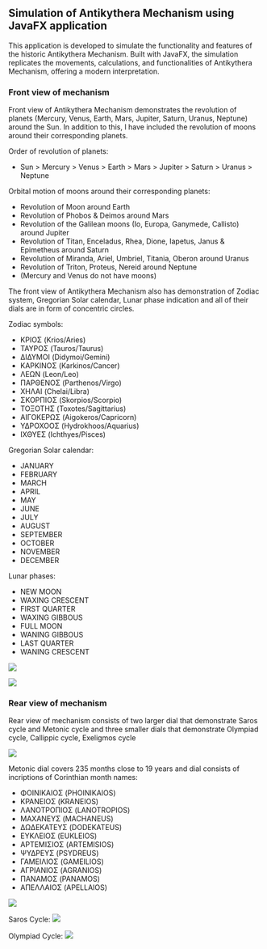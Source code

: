 ## Simulation of Antikythera Mechanism using JavaFX application
This application is developed to simulate the functionality and features of the historic Antikythera Mechanism. Built with JavaFX, the simulation replicates the movements, calculations, and functionalities of Antikythera Mechanism, offering a modern interpretation.

### Front view of mechanism
Front view of Antikythera Mechanism demonstrates the revolution of planets (Mercury, Venus, Earth, Mars, Jupiter, Saturn, Uranus, Neptune) around the Sun. In addition to this, I have included the revolution of moons around their corresponding planets.

Order of revolution of planets:
 * Sun > Mercury > Venus > Earth > Mars > Jupiter > Saturn > Uranus > Neptune

Orbital motion of moons around their corresponding planets:
 * Revolution of Moon around Earth
 * Revolution of Phobos & Deimos around Mars
 * Revolution of the Galilean moons (Io, Europa, Ganymede, Callisto) around Jupiter
 * Revolution of Titan, Enceladus, Rhea, Dione, Iapetus, Janus & Epimetheus around Saturn
 * Revolution of Miranda, Ariel, Umbriel, Titania, Oberon around Uranus
 * Revolution of Triton, Proteus, Nereid around Neptune
 * (Mercury and Venus do not have moons)

The front view of Antikythera Mechanism also has demonstration of Zodiac system, Gregorian Solar calendar, Lunar phase indication and all of their dials are in form of concentric circles.

Zodiac symbols:
 * ΚΡΙΟΣ (Krios/Aries)        
 * ΤΑΥΡΟΣ (Tauros/Taurus)     
 * ΔΙΔΥΜΟΙ (Didymoi/Gemini)        
 * ΚΑΡΚΙΝΟΣ (Karkinos/Cancer)      
 * ΛΕΩΝ (Leon/Leo)              
 * ΠΑΡΘΕΝΟΣ (Parthenos/Virgo)    
 * ΧΗΛΑΙ (Chelai/Libra)      
 * ΣΚΟΡΠΙΟΣ (Skorpios/Scorpio)   
 * ΤΟΞΟΤΗΣ (Toxotes/Sagittarius)   
 * ΑΙΓΟΚΕΡΩΣ (Aigokeros/Capricorn)  
 * ΥΔΡΟΧΟΟΣ (Hydrokhoos/Aquarius)
 * ΙΧΘΥΕΣ (Ichthyes/Pisces)

Gregorian Solar calendar:
 * JANUARY
 * FEBRUARY
 * MARCH
 * APRIL
 * MAY
 * JUNE
 * JULY
 * AUGUST
 * SEPTEMBER
 * OCTOBER
 * NOVEMBER
 * DECEMBER

Lunar phases:
 * NEW MOON
 * WAXING CRESCENT
 * FIRST QUARTER
 * WAXING GIBBOUS
 * FULL MOON
 * WANING GIBBOUS
 * LAST QUARTER
 * WANING CRESCENT

![](https://github.com/KMORaza/Antikythera_Mechanism_Simulation/blob/main/Antikythera%20Mechanism/src/Screenshots/Antikythera%20Mechanism%20-%20Front%20View.png?raw=true)

![](https://github.com/KMORaza/Antikythera_Mechanism_Simulation/blob/main/Antikythera%20Mechanism/src/Screenshots/front%20view.png)

### Rear view of mechanism
Rear view of mechanism consists of two larger dial that demonstrate Saros cycle and Metonic cycle and three smaller dials that demonstrate Olympiad cycle, Callippic cycle, Exeligmos cycle

![](https://github.com/KMORaza/Antikythera_Mechanism_Simulation/blob/main/Antikythera%20Mechanism/src/Screenshots/Antikythera%20Mechanism%20-%20Rear%20View.jpg)

Metonic dial covers 235 months close to 19 years and dial consists of incriptions of Corinthian month names:
 * ΦΟΙΝΙΚΑΙΟΣ (PHOINIKAIOS)
 * ΚΡΑΝΕΙΟΣ (KRANEIOS)
 * ΛΑΝΟΤΡΟΠΙΟΣ (LANOTROPIOS)
 * ΜΑΧΑΝΕΥΣ (MACHANEUS)
 * ΔΩΔΕΚΑΤΕΥΣ (DODEKATEUS)
 * ΕΥΚΛΕΙΟΣ (EUKLEIOS)
 * ΑΡΤΕΜΙΣΙΟΣ (ARTEMISIOS)
 * ΨΥΔΡΕΥΣ (PSYDREUS)
 * ΓΑΜΕΙΛΙΟΣ (GAMEILIOS)
 * ΑΓΡΙΑΝΙΟΣ (AGRANIOS)
 * ΠΑΝΑΜΟΣ (PANAMOS)
 * ΑΠΕΛΛΑΙΟΣ (APELLAIOS)

![](https://github.com/KMORaza/Antikythera_Mechanism_Simulation/blob/main/Antikythera%20Mechanism/src/Screenshots/Metonic%20Dial.jpg)

Saros Cycle:
![](https://github.com/KMORaza/Antikythera_Mechanism_Simulation/blob/main/Antikythera%20Mechanism/src/Screenshots/Saros%20Dial.png)

Olympiad Cycle:
![](https://github.com/KMORaza/Antikythera_Mechanism_Simulation/blob/main/Antikythera%20Mechanism/src/Screenshots/Olympiad%20Dial.png)
